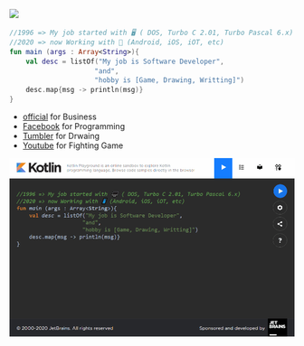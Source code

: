 ![](http://vintageappmaker.com/wp-content/uploads/2015/03/cropped-logo.png)
~~~kotlin
//1996 => My job started with 🖥️ ( DOS, Turbo C 2.01, Turbo Pascal 6.x)
//2020 => now Working with 📱 (Android, iOS, iOT, etc)
fun main (args : Array<String>){
    val desc = listOf("My job is Software Developer", 
                     "and", 
                     "hobby is [Game, Drawing, Writting]")
    desc.map{msg -> println(msg)}
}
~~~

- [official](https://vintageappmaker.com/) for Business
- [Facebook](https://www.facebook.com/VintageAppMaker/) for Programming
- [Tumbler](https://vintageappmaker.tumblr.com/) for Drwaing
- [Youtube](https://www.youtube.com/channel/UCBceBltbsm2ckxPOE-5O-0w/videos) for Fighting Game

![](https://raw.githubusercontent.com/VintageAppMaker/VintageAppMaker/master/intro.gif)
